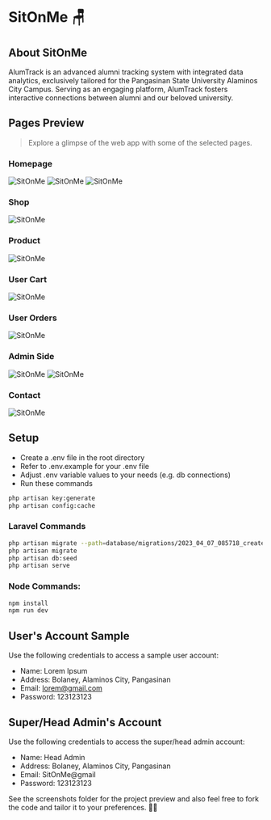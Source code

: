 # SitOnMe 🪑

## About SitOnMe
AlumTrack is an advanced alumni tracking system with integrated data analytics, exclusively tailored for the Pangasinan State University Alaminos City Campus. Serving as an engaging platform, AlumTrack fosters interactive connections between alumni and our beloved university.

## Pages Preview
> Explore a glimpse of the web app with some of the selected pages.
### Homepage
![SitOnMe](screenshots/Home%20I.png)
![SitOnMe](screenshots/Home%20II.png)
![SitOnMe](screenshots/Home%20III.png)
### Shop
![SitOnMe](screenshots/Shop%20I.png)
### Product
![SitOnMe](screenshots/Product%20I.png)
### User Cart
![SitOnMe](screenshots/Cart%20II.png)
### User Orders
![SitOnMe](screenshots/Order%20I.png)
### Admin Side
![SitOnMe](screenshots/Manage%20Orders%20I.png)
![SitOnMe](screenshots/Manage%20Products%20I.png)
### Contact
![SitOnMe](screenshots/Contact.png)

## Setup

-   Create a .env file in the root directory
-   Refer to .env.example for your .env file
-   Adjust .env variable values to your needs (e.g. db connections)
-   Run these commands

```bash
php artisan key:generate
php artisan config:cache
```

### Laravel Commands

```bash
php artisan migrate --path=database/migrations/2023_04_07_085718_create_payment_methods_table.php
php artisan migrate
php artisan db:seed
php artisan serve
```

### Node Commands:

```bash
npm install
npm run dev
```

## User's Account Sample

Use the following credentials to access a sample user account:

-   Name: Lorem Ipsum
-   Address: Bolaney, Alaminos City, Pangasinan
-   Email: lorem@gmail.com
-   Password: 123123123

## Super/Head Admin's Account

Use the following credentials to access the super/head admin account:

-   Name: Head Admin
-   Address: Bolaney, Alaminos City, Pangasinan
-   Email: SitOnMe@gmail
-   Password: 123123123

See the screenshots folder for the project preview and also feel free to fork the code and tailor it to your preferences. 🐱‍👤
